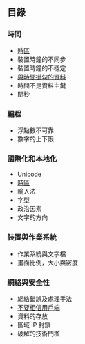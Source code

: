 ## 目錄

### 時間

* [時區](article/timezone.md)
* 裝置時鐘的不同步
* 裝置時鐘的不穩定
* [與時間掛勾的資料](article/time_related_data.md)
* 時間不是資料主鍵
* 閏秒

### 編程

* 浮點數不可靠
* 數字的上下限

### 國際化和本地化

* Unicode
* [時區](article/timezone.md)
* 輸入法
* 字型
* 政治因素
* 文字的方向

### 裝置與作業系統

* 作業系統與文字檔
* 畫面比例，大小與密度

### 網絡與安全性

* 網絡錯誤及處理手法
* [不要相信用戶端](article/dont_trust_client.md)
* 資料的存放
* 區域 IP 封鎖
* 破解的技術門檻
